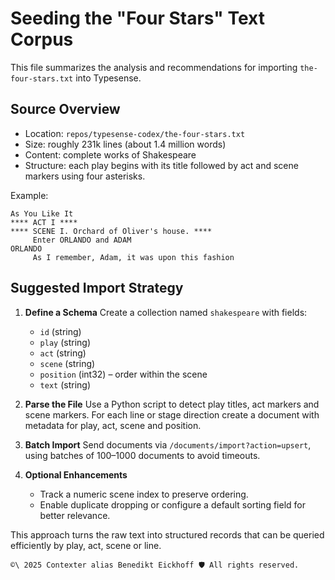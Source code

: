 # Seeding the "Four Stars" Text Corpus

This file summarizes the analysis and recommendations for importing `the-four-stars.txt` into Typesense.

## Source Overview

- Location: `repos/typesense-codex/the-four-stars.txt`
- Size: roughly 231k lines (about 1.4 million words)
- Content: complete works of Shakespeare
- Structure: each play begins with its title followed by act and scene markers using four asterisks.

Example:

```
As You Like It
**** ACT I ****
**** SCENE I. Orchard of Oliver's house. ****
     Enter ORLANDO and ADAM
ORLANDO
     As I remember, Adam, it was upon this fashion
```

## Suggested Import Strategy

1. **Define a Schema**
   Create a collection named `shakespeare` with fields:
   - `id` (string)
   - `play` (string)
   - `act` (string)
   - `scene` (string)
   - `position` (int32) – order within the scene
   - `text` (string)

2. **Parse the File**
   Use a Python script to detect play titles, act markers and scene markers. For each line or stage direction create a document with metadata for play, act, scene and position.

3. **Batch Import**
   Send documents via `/documents/import?action=upsert`, using batches of 100–1000 documents to avoid timeouts.

4. **Optional Enhancements**
   - Track a numeric scene index to preserve ordering.
   - Enable duplicate dropping or configure a default sorting field for better relevance.

This approach turns the raw text into structured records that can be queried efficiently by play, act, scene or line.

````text
©\ 2025 Contexter alias Benedikt Eickhoff 🛡️ All rights reserved.
````
